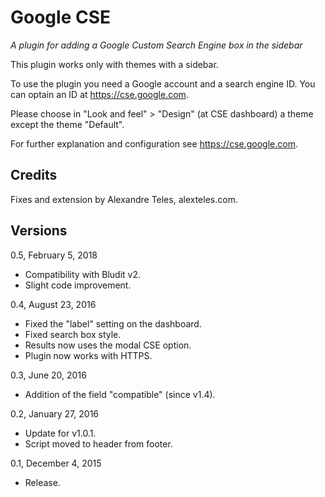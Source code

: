 Google CSE
==========

_A plugin for adding a Google Custom Search Engine box in the sidebar_

This plugin works only with themes with a sidebar.

To use the plugin you need a Google account and a search engine ID. You can optain an ID at https://cse.google.com.

Please choose in "Look and feel" > "Design" (at CSE dashboard) a theme except the theme "Default".

For further explanation and configuration see https://cse.google.com.

Credits
-------

Fixes and extension by Alexandre Teles, alexteles.com.

Versions
--------

0.5, February 5, 2018
- Compatibility with Bludit v2.
- Slight code improvement.

0.4, August 23, 2016
- Fixed the "label" setting on the dashboard.
- Fixed search box style.
- Results now uses the modal CSE option.
- Plugin now works with HTTPS.


0.3, June 20, 2016
- Addition of the field "compatible" (since v1.4).

0.2, January 27, 2016
- Update for v1.0.1.
- Script moved to header from footer.

0.1, December 4, 2015
- Release.
